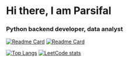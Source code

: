 <h1>Hi there, I am Parsifal</h1>
<h3>Python backend developer, data analyst </h3>




[![Readme Card](https://github-readme-stats.vercel.app/api/pin/?username=Parsifal626&repo=dataparsing)](https://github.com/Parsifal626/dataparsing)
[![Readme Card](https://github-readme-stats.vercel.app/api/pin/?username=Parsifal626&repo=Miniprojects)](https://github.com/Parsifal626/Miniprojects)

[![Top Langs](https://github-readme-stats.vercel.app/api/top-langs/?username=Parsifal626&layout=compact)](https://github.com/Parsifal626/github-readme-stats)
[![LeetCode stats](https://leetcode-stats-six.vercel.app/api?username=KnlnKS)](https://github.com/ruslan626/leetcode-stats)


<!--
**Parsifal626/Parsifal626** is a ✨ _special_ ✨ repository because its `README.md` (this file) appears on your GitHub profile.

Here are some ideas to get you started:
### Hi there 👋
- 🔭 I’m currently working on ...
- 🌱 I’m currently learning ...
- 👯 I’m looking to collaborate on ...
- 🤔 I’m looking for help with ...
- 💬 Ask me about ...
- 📫 How to reach me: ...
- 😄 Pronouns: ...
- ⚡ Fun fact: ...
-->
